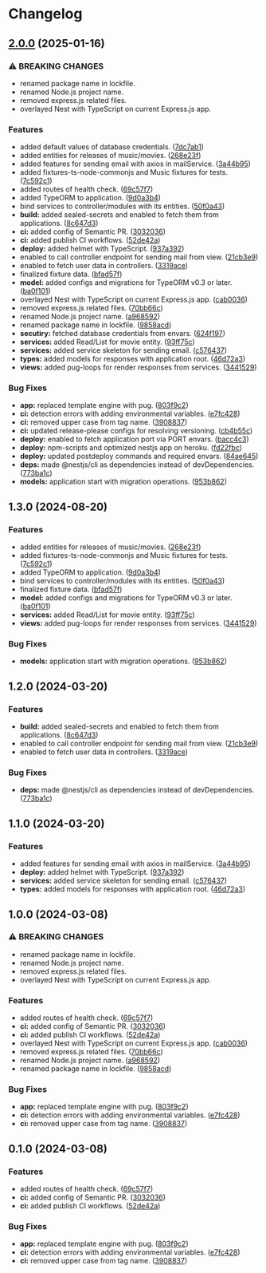 # Changelog

## [2.0.0](https://github.com/hwakabh/6ow3idgirl.com/compare/5cfb6e09954376d5cb9cc1e187fe3631fac2f3c1...v2.0.0) (2025-01-16)


### ⚠ BREAKING CHANGES

* renamed package name in lockfile.
* renamed Node.js project name.
* removed express.js related files.
* overlayed Nest with TypeScript on current Express.js app.

### Features

* added default values of database credentials. ([7dc7ab1](https://github.com/hwakabh/6ow3idgirl.com/commit/7dc7ab1ace5fbd9bcc1847e8fcc27703d143efe9))
* added entities for releases of music/movies. ([268e23f](https://github.com/hwakabh/6ow3idgirl.com/commit/268e23fd09bad86e4c6b609868ef9e201eff6f1c))
* added features for sending email with axios in mailService. ([3a44b95](https://github.com/hwakabh/6ow3idgirl.com/commit/3a44b9531f22f543d83e4cb15551b82571a0c7d3))
* added fixtures-ts-node-commonjs and Music fixtures for tests. ([7c592c1](https://github.com/hwakabh/6ow3idgirl.com/commit/7c592c1b439afca0135a6ab54404f91571a5d05a))
* added routes of health check. ([69c57f7](https://github.com/hwakabh/6ow3idgirl.com/commit/69c57f7f23a53b71021c6b899c2653a63c63109b))
* added TypeORM to application. ([9d0a3b4](https://github.com/hwakabh/6ow3idgirl.com/commit/9d0a3b454b3966438d80392c3615f5411a65c589))
* bind services to controller/modules with its entities. ([50f0a43](https://github.com/hwakabh/6ow3idgirl.com/commit/50f0a437eccd8ef485e40b4d0c62ed9b8bcc7097))
* **build:** added sealed-secrets and enabled to fetch them from applications. ([8c647d3](https://github.com/hwakabh/6ow3idgirl.com/commit/8c647d391c65877afd88b858fbe4ddf64a09438b))
* **ci:** added config of Semantic PR. ([3032036](https://github.com/hwakabh/6ow3idgirl.com/commit/30320360d92d776179c5a7bbb8efe3fb43778e76))
* **ci:** added publish CI workflows. ([52de42a](https://github.com/hwakabh/6ow3idgirl.com/commit/52de42af7f3de6fab9bed1dc05a7ea0cb4194499))
* **deploy:** added helmet with TypeScript. ([937a392](https://github.com/hwakabh/6ow3idgirl.com/commit/937a3923361f9b469f47fd60a24b9a1c34d19bac))
* enabled to call controller endpoint for sending mail from view. ([21cb3e9](https://github.com/hwakabh/6ow3idgirl.com/commit/21cb3e9011403ffbd384373eab4ad10cf5225b1e))
* enabled to fetch user data in controllers. ([3319ace](https://github.com/hwakabh/6ow3idgirl.com/commit/3319ace3c55d053297a1306b3e795b0eea7e005e))
* finalized fixture data. ([bfad57f](https://github.com/hwakabh/6ow3idgirl.com/commit/bfad57f18d52e9f5ad596e487abf87fc1c880953))
* **model:** added configs and migrations for TypeORM v0.3 or later. ([ba0f101](https://github.com/hwakabh/6ow3idgirl.com/commit/ba0f10173048a66545bc8cd878d6e3ad4d7221f3))
* overlayed Nest with TypeScript on current Express.js app. ([cab0036](https://github.com/hwakabh/6ow3idgirl.com/commit/cab0036f510d633292d0a7776a30e8f3f7e21477))
* removed express.js related files. ([70bb66c](https://github.com/hwakabh/6ow3idgirl.com/commit/70bb66c97154bb5d5d9f5c6a70109b63445d08a7))
* renamed Node.js project name. ([a968592](https://github.com/hwakabh/6ow3idgirl.com/commit/a968592b2e28e1f7ec55b5cb42d716a635c7e6e8))
* renamed package name in lockfile. ([9858acd](https://github.com/hwakabh/6ow3idgirl.com/commit/9858acd01ff3219d2a9313f1b277706b957dc07b))
* **secutiry:** fetched database credentials from envars. ([624f197](https://github.com/hwakabh/6ow3idgirl.com/commit/624f197eb3a4816227590090575b242e9d9cab1f))
* **services:** added Read/List for movie entity. ([93ff75c](https://github.com/hwakabh/6ow3idgirl.com/commit/93ff75c47185082194310ec3a7aa16a2823c9874))
* **services:** added service skeleton for sending email. ([c576437](https://github.com/hwakabh/6ow3idgirl.com/commit/c5764371c9b3609329230b13cea43b5eae4be05e))
* **types:** added models for responses with application root. ([46d72a3](https://github.com/hwakabh/6ow3idgirl.com/commit/46d72a38df2b7081dee6a2f2565f8dcc726c7abe))
* **views:** added pug-loops for render responses from services. ([3441529](https://github.com/hwakabh/6ow3idgirl.com/commit/344152906be71a043aac51f90ea5872aba3b1494))


### Bug Fixes

* **app:** replaced template engine with pug. ([803f9c2](https://github.com/hwakabh/6ow3idgirl.com/commit/803f9c2e44c2200e589cd60b81b8b03adffb567f))
* **ci:** detection errors with adding environmental variables. ([e7fc428](https://github.com/hwakabh/6ow3idgirl.com/commit/e7fc4285c4c5ee96d7a9ab01ce0fa749504af428))
* **ci:** removed upper case from tag name. ([3908837](https://github.com/hwakabh/6ow3idgirl.com/commit/3908837b9cb13bd676492f0bf6f643a70125e323))
* **ci:** updated release-please configs for resolving versioning. ([cb4b55c](https://github.com/hwakabh/6ow3idgirl.com/commit/cb4b55c8810afbb49901d6ba1666293f512568ba))
* **deploy:** enabled to fetch application port via PORT envars. ([bacc4c3](https://github.com/hwakabh/6ow3idgirl.com/commit/bacc4c3bc28d0935651a2d6ae4125eed5c69c2bc))
* **deploy:** npm-scripts and optimized nestjs app on heroku. ([fd22fbc](https://github.com/hwakabh/6ow3idgirl.com/commit/fd22fbca624d5d96f6c3137760c22c9abcc4f0b2))
* **deploy:** updated postdeploy commands and required envars. ([84ae645](https://github.com/hwakabh/6ow3idgirl.com/commit/84ae6458c7f8318b0a9faa48f3a1449f7bf2cbf6))
* **deps:** made @nestjs/cli as dependencies instead of devDependencies. ([773ba1c](https://github.com/hwakabh/6ow3idgirl.com/commit/773ba1cd7f736067c982d601cdc99343459eb812))
* **models:** application start with migration operations. ([953b862](https://github.com/hwakabh/6ow3idgirl.com/commit/953b8621bb085e2b73dc2d0961aec1bc991ae30e))

## 1.3.0 (2024-08-20)


### Features

* added entities for releases of music/movies. ([268e23f](https://github.com/hwakabh/6ow3idGirl/commit/268e23fd09bad86e4c6b609868ef9e201eff6f1c))
* added fixtures-ts-node-commonjs and Music fixtures for tests. ([7c592c1](https://github.com/hwakabh/6ow3idGirl/commit/7c592c1b439afca0135a6ab54404f91571a5d05a))
* added TypeORM to application. ([9d0a3b4](https://github.com/hwakabh/6ow3idGirl/commit/9d0a3b454b3966438d80392c3615f5411a65c589))
* bind services to controller/modules with its entities. ([50f0a43](https://github.com/hwakabh/6ow3idGirl/commit/50f0a437eccd8ef485e40b4d0c62ed9b8bcc7097))
* finalized fixture data. ([bfad57f](https://github.com/hwakabh/6ow3idGirl/commit/bfad57f18d52e9f5ad596e487abf87fc1c880953))
* **model:** added configs and migrations for TypeORM v0.3 or later. ([ba0f101](https://github.com/hwakabh/6ow3idGirl/commit/ba0f10173048a66545bc8cd878d6e3ad4d7221f3))
* **services:** added Read/List for movie entity. ([93ff75c](https://github.com/hwakabh/6ow3idGirl/commit/93ff75c47185082194310ec3a7aa16a2823c9874))
* **views:** added pug-loops for render responses from services. ([3441529](https://github.com/hwakabh/6ow3idGirl/commit/344152906be71a043aac51f90ea5872aba3b1494))


### Bug Fixes

* **models:** application start with migration operations. ([953b862](https://github.com/hwakabh/6ow3idGirl/commit/953b8621bb085e2b73dc2d0961aec1bc991ae30e))

## 1.2.0 (2024-03-20)


### Features

* **build:** added sealed-secrets and enabled to fetch them from applications. ([8c647d3](https://github.com/hwakabh/6ow3idGirl/commit/8c647d391c65877afd88b858fbe4ddf64a09438b))
* enabled to call controller endpoint for sending mail from view. ([21cb3e9](https://github.com/hwakabh/6ow3idGirl/commit/21cb3e9011403ffbd384373eab4ad10cf5225b1e))
* enabled to fetch user data in controllers. ([3319ace](https://github.com/hwakabh/6ow3idGirl/commit/3319ace3c55d053297a1306b3e795b0eea7e005e))


### Bug Fixes

* **deps:** made @nestjs/cli as dependencies instead of devDependencies. ([773ba1c](https://github.com/hwakabh/6ow3idGirl/commit/773ba1cd7f736067c982d601cdc99343459eb812))

## 1.1.0 (2024-03-20)


### Features

* added features for sending email with axios in mailService. ([3a44b95](https://github.com/hwakabh/6ow3idGirl/commit/3a44b9531f22f543d83e4cb15551b82571a0c7d3))
* **deploy:** added helmet with TypeScript. ([937a392](https://github.com/hwakabh/6ow3idGirl/commit/937a3923361f9b469f47fd60a24b9a1c34d19bac))
* **services:** added service skeleton for sending email. ([c576437](https://github.com/hwakabh/6ow3idGirl/commit/c5764371c9b3609329230b13cea43b5eae4be05e))
* **types:** added models for responses with application root. ([46d72a3](https://github.com/hwakabh/6ow3idGirl/commit/46d72a38df2b7081dee6a2f2565f8dcc726c7abe))

## 1.0.0 (2024-03-08)


### ⚠ BREAKING CHANGES

* renamed package name in lockfile.
* renamed Node.js project name.
* removed express.js related files.
* overlayed Nest with TypeScript on current Express.js app.

### Features

* added routes of health check. ([69c57f7](https://github.com/hwakabh/6ow3idGirl/commit/69c57f7f23a53b71021c6b899c2653a63c63109b))
* **ci:** added config of Semantic PR. ([3032036](https://github.com/hwakabh/6ow3idGirl/commit/30320360d92d776179c5a7bbb8efe3fb43778e76))
* **ci:** added publish CI workflows. ([52de42a](https://github.com/hwakabh/6ow3idGirl/commit/52de42af7f3de6fab9bed1dc05a7ea0cb4194499))
* overlayed Nest with TypeScript on current Express.js app. ([cab0036](https://github.com/hwakabh/6ow3idGirl/commit/cab0036f510d633292d0a7776a30e8f3f7e21477))
* removed express.js related files. ([70bb66c](https://github.com/hwakabh/6ow3idGirl/commit/70bb66c97154bb5d5d9f5c6a70109b63445d08a7))
* renamed Node.js project name. ([a968592](https://github.com/hwakabh/6ow3idGirl/commit/a968592b2e28e1f7ec55b5cb42d716a635c7e6e8))
* renamed package name in lockfile. ([9858acd](https://github.com/hwakabh/6ow3idGirl/commit/9858acd01ff3219d2a9313f1b277706b957dc07b))


### Bug Fixes

* **app:** replaced template engine with pug. ([803f9c2](https://github.com/hwakabh/6ow3idGirl/commit/803f9c2e44c2200e589cd60b81b8b03adffb567f))
* **ci:** detection errors with adding environmental variables. ([e7fc428](https://github.com/hwakabh/6ow3idGirl/commit/e7fc4285c4c5ee96d7a9ab01ce0fa749504af428))
* **ci:** removed upper case from tag name. ([3908837](https://github.com/hwakabh/6ow3idGirl/commit/3908837b9cb13bd676492f0bf6f643a70125e323))

## 0.1.0 (2024-03-08)


### Features

* added routes of health check. ([69c57f7](https://github.com/hwakabh/6ow3idGirl/commit/69c57f7f23a53b71021c6b899c2653a63c63109b))
* **ci:** added config of Semantic PR. ([3032036](https://github.com/hwakabh/6ow3idGirl/commit/30320360d92d776179c5a7bbb8efe3fb43778e76))
* **ci:** added publish CI workflows. ([52de42a](https://github.com/hwakabh/6ow3idGirl/commit/52de42af7f3de6fab9bed1dc05a7ea0cb4194499))


### Bug Fixes

* **app:** replaced template engine with pug. ([803f9c2](https://github.com/hwakabh/6ow3idGirl/commit/803f9c2e44c2200e589cd60b81b8b03adffb567f))
* **ci:** detection errors with adding environmental variables. ([e7fc428](https://github.com/hwakabh/6ow3idGirl/commit/e7fc4285c4c5ee96d7a9ab01ce0fa749504af428))
* **ci:** removed upper case from tag name. ([3908837](https://github.com/hwakabh/6ow3idGirl/commit/3908837b9cb13bd676492f0bf6f643a70125e323))

